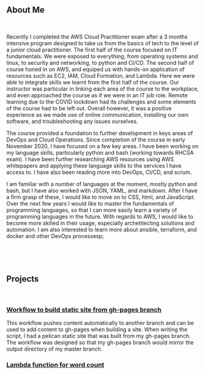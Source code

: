 ## About Me
&nbsp;

Recently I completed the AWS Cloud Practitioner exam after a 3 months intensive program designed to take us from the basics of tech to the level of a junior cloud practitioner. The first half of the course focused on IT fundamentals. We were exposed to everything, from operating systems and linux, to security and networking, to python and CI/CD. The second half of course honed in on AWS, and equiped us with hands-on application of resources such as EC2, IAM, Cloud Formation, and Lambda. Here we were able to integrate skills we learnt from the first half of the course. Our instructor was particular in linking each area of the course to the workplace, and even approached the course as if we were in an IT job role. Remote learning due to the COVID lockdown had its challenges and some elements of the course had to be left out. Overall however, it was a positive experience as we made use of online communication, installing our own software, and troubleshooting any issues ourselves.  

The course provided a foundation to further development in keys areas of DevOps and Cloud Operations. Since completion of the course in early November 2020, I have focused on a few key areas. I have been working on my language skills, particularly python and bash (working towards RHCSA exam). I have been further researching AWS resources using AWS whitepapers and applying these language skills to the services I have access to. I have also been reading more into DevOps, CI/CD, and scrum.    

I am familiar with a number of languages at the moment, mostly python and bash, but I have also worked with JSON, YAML, and markdown. After I have a firm grasp of these, I would like to move on to CSS, html, and JavaScript. Over the next few years I would like to master the fundamentals of programming languages, so that I can more easily learn a variety of programming languages in the future. With regards to AWS, I would like to become more skilled in their usage, especially archetitecting solutions and automation. I am also interested to learn more about ansible, terraform, and docker and other DevOps processesp;
&nbsp;

&nbsp;

&nbsp;

## Projects

&nbsp;

### [Workflow to build static site from gh-pages branch](https://kasimakhtar.github.io/kasimakhtar/CI-CD-workflow.html)
This workflow pushes content automatically to another branch and can be used to add content to gh-pages when building a site. When writing the script, I had a pelican static site that was built from my gh-pages branch. The workflow was designed so that my gh-pages branch would mirror the output directory of my master branch.

### [Lambda function for word count](https://kasimakhtar.github.io/kasimakhtar/lambda-function.html) 
